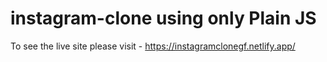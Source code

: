 # instagram-clone using only Plain JS

To see the live site please visit - https://instagramclonegf.netlify.app/ 
